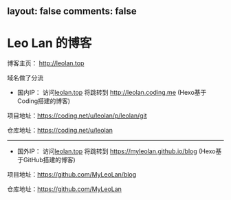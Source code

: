 layout: false
comments: false
---

# Leo Lan 的博客
博客主页：
http://leolan.top

域名做了分流

* 国内IP：
访问[leolan.top] 将跳转到
 http://leolan.coding.me  (Hexo基于Coding搭建的博客)

项目地址：https://coding.net/u/leolan/p/leolan/git

仓库地址：https://coding.net/u/leolan

---
* 国外IP：
访问[leolan.top] 将跳转到
 https://myleolan.github.io/blog   (Hexo基于GitHub搭建的博客)

项目地址：https://github.com/MyLeoLan/blog

仓库地址：https://github.com/MyLeoLan


[leolan.top]:http://leolan.top